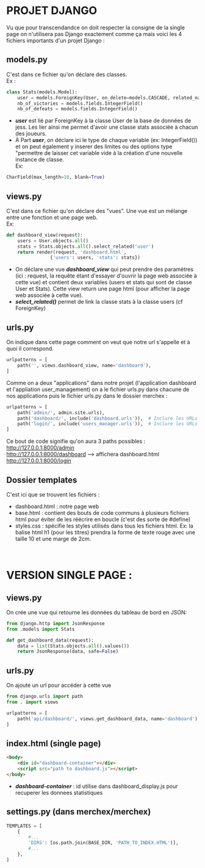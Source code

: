 # PROJET DJANGO

Vu que pour transcendandce on doit respecter la consigne de la single page on n'utilisera pas Django exactement comme ça mais voici les 4 fichiers importants d'un projet Django :

## models.py

C'est dans ce fichier qu'on déclare des classes. \
Ex :

```python
class Stats(models.Model):
    user = models.ForeignKey(User, on_delete=models.CASCADE, related_name='stats')
    nb_of_victories = models.fields.IntegerField()
    nb_of_defeats = models.fields.IntegerField()
```
- ***user*** est lié par ForeignKey à la classe User de la base de données de jess. Les lier ainsi me permet d'avoir une classe stats associée à chacun des joueurs. 
- À Part ***user***, on déclare ici le type de chaque variable (ex: IntegerField()) et on peut également y inserer des limites ou des options type "permettre de laisser cet variable vide à la création d'une nouvelle instance de classe. \
Ex:
```python
CharField(max_length=10, blank=True)
```

## views.py

C'est dans ce fichier qu'on déclare des "vues". Une vue est un mélange entre une fonction et une page web. \
Ex:
```python
def dashboard_view(request):
    users = User.objects.all()
    stats = Stats.objects.all().select_related('user')
    return render(request, 'dashboard.html',
				{'users': users, 'stats': stats})
```
- On déclare une vue ***dashboard_view*** qui peut prendre des paramètres (ici : request, la requête étant d'essayer d'ouvrir la page web associée à cette vue) et contient deux variables (users et stats qui sont de classe User et Stats). Cette view return une page html (pour afficher la page web associée à cette vue).
- ***select_related()*** permet de link la classe stats à la classe users (cf ForeignKey)

## urls.py

On indique dans cette page comment on veut que notre url s'appelle et à quoi il correspond.

```python
urlpatterns = [
    path('', views.dashboard_view, name='dashboard'),
]
```
Comme on a deux "applications" dans notre projet (l'application dashboard et l'appliation user_management) on a le fichier urls.py dans chacune de nos applications puis le fichier urls.py dans le dossier merchex :

```python
urlpatterns = [
    path('admin/', admin.site.urls),
    path('dashboard/', include('dashboard.urls')),  # Inclure les URLs de l'application dashboard
    path('login/', include('users_manager.urls')),  # Inclure les URLs de l'application users_manager
]
```
Ce bout de code signifie qu'on aura 3 paths possibles : \
http://127.0.0.1:8000/admin \
http://127.0.0.1:8000/dashboard --> affichera dashboard.html\
http://127.0.0.1:8000/login

## Dossier templates

C'est ici que se trouvent les fichiers :
- dashboard.html : notre page web
- base.html : contient des bouts de code communs à plusieurs fichiers html pour éviter de les réécrire en boucle (c'est des sorte de #define)
- styles.css : spécifie les styles utilisés dans tous les fichiers html. Ex: la balise html h1 (pour les titres) prendra la forme de texte rouge avec une taille 10 et une marge de 2cm.

&nbsp;

# VERSION SINGLE PAGE :

## views.py

On crée une vue qui retourne les données du tableau de bord en JSON:

```python
from django.http import JsonResponse
from .models import Stats

def get_dashboard_data(request):
	data = list(Stats.objects.all().values())
	return JsonResponse(data, safe=False)
```

## urls.py

On ajoute un url pour accéder à cette vue

```python
from django.urls import path
from . import views

urlpatterns = [
	path('api/dashboard/', views.get_dashboard_data, name='dashboard'),
]
```

## index.html (single page)

```html
<body>
	<div id="dashboard-container"></div>
	<script src="path to dashboard.js"></script>
</body>
```

- ***dashboard-container*** : id utilise dans dashboard_display.js pour recuperer les donnees statistiques


## settings.py (dans merchex/merchex)

```python
TEMPLATES = [
    {
        #...
        'DIRS': [os.path.join(BASE_DIR, 'PATH_TO_INDEX.HTML')],
        #...
    },
]
```
